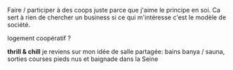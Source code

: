 Faire / participer à des coops juste parce que j'aime le principe en soi. Ca sert à rien de chercher un business si ce qui m'intéresse c'est le modèle de société.

logement coopératif ?

**thrill & chill** je reviens sur mon idée de salle partagée:
bains banya / sauna, sorties courses pieds nus et baignade dans la Seine